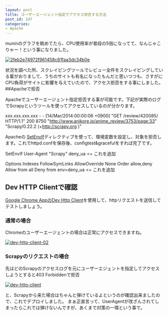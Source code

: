 ```yaml
---
layout: post
title: ユーザーエージェント指定でアクセス拒否する方法
post_id: 247
categories: 
- Apache
---
```


muninのグラフを眺めてたら、CPU使用率が普段の5倍になってて、なんじゃこりゃー！という事になりました。


[![2feb2e74972f961458c81faa3dc34b0e](https://hypermkt-blog.lolipop.io/wp-content/uploads/2014/03/2feb2e74972f961458c81faa3dc34b0e.png)](https://hypermkt-blog.lolipop.io/wp-content/uploads/2014/03/2feb2e74972f961458c81faa3dc34b0e.png)

状況を調べた所、スクレイピングツールでレビュー全件をスクレイピングしている輩がおりまして、うちのサイトも有名になったもんだと思いつつも、さすがにCPU負荷がサイトに影響を与えていたので、アクセス拒否をする事にしました。##Apacheで拒否


Apacheでユーザーエージェント指定拒否する事が可能です。下記が実際のログでScrapyというツールを使ってアクセスしているのが分かります。


xxx.xxx.xxx.xxx - - [14/Mar/2014:00:00:06 +0900] "GET /review/420085/ HTTP/1.1" 200 8750 "http://www.anikore.jp/anime_review/3753/page:33" "Scrapy/0.22.2 (+http://scrapy.org
)"

Apacheの
[SetEnvIf](http://httpd.apache.org/docs/2.2/mod/mod_setenvif.html#setenvif)ディレクティブを使って、環境変数を設定し、対象を拒否します。これでhttpd.confを保存後、configtest&gracefulをすれば完了です。


SetEnvIf User-Agent "Scrapy" deny_ua <= これを追加


Options Indexes FollowSymLinks
    AllowOverride None
    Order allow,deny
    Allow from all
    Deny from env=deny_ua <= これを追加


## Dev HTTP Clientで確認



[Google Chrome AppのDev Http Client](https://chrome.google.com/webstore/detail/dev-http-client/aejoelaoggembcahagimdiliamlcdmfm)を使用して、httpリクエストを送信してテストしましょう。


### 通常の場合


Chromeのユーザーエージェントの場合は正常にアクセスできますね。


[![dev-http-client-02](https://hypermkt-blog.lolipop.io/wp-content/uploads/2014/03/dev-http-client-02-300x134.png)](https://hypermkt-blog.lolipop.io/wp-content/uploads/2014/03/dev-http-client-02.png)


### Scrapyのリクエストの場合


先ほどのScrapyのアクセスログを元にユーザーエジェントを指定してアクセスしようとすると403 Forbiddenで拒否


[![dev-http-client](https://hypermkt-blog.lolipop.io/wp-content/uploads/2014/03/dev-http-client-300x120.png)](https://hypermkt-blog.lolipop.io/wp-content/uploads/2014/03/dev-http-client.png)

と、Scrapyから来た場合はちゃんと弾けているよというのが確認出来ましたので、これでデプロイしました。
まぁ正直言って、UserAgentが改ざんされてしまったらこれでは弾けないんですが、あくまで対策の一環という事で。